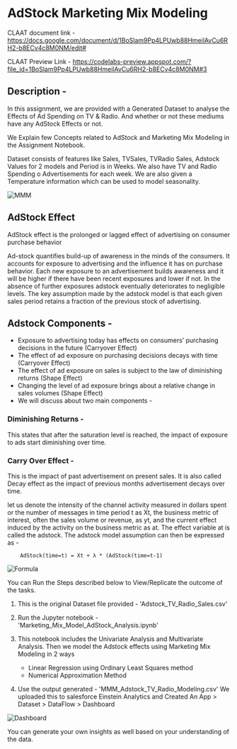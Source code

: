 # AdStock Marketing Mix Modeling 


CLAAT document link - https://docs.google.com/document/d/1BoSlam9Pp4LPUwb88HmeilAvCu6RH2-b8ECv4c8M0NM/edit#

CLAAT Preview Link - https://codelabs-preview.appspot.com/?file_id=1BoSlam9Pp4LPUwb88HmeilAvCu6RH2-b8ECv4c8M0NM#3


## Description - 

In this assignment, we are provided with a Generated Dataset to  analyse the Effects of Ad Spending on TV & Radio. And whether
or not these mediums have any AdStock Effects or not. 

We Explain few Concepts related to AdStock and Marketing Mix Modeling in the Assignment Notebook. 

Dataset consists of features like Sales, TVSales, TVRadio Sales, Adstock Values for 2 models and Period is in Weeks. 
We also have TV and Radio Spending o Advertisements for each week. 
We are also given a Temperature information which can be used to model seasonality. 

![MMM](https://github.com/Nikhilkohli1/Digital-Marketing-Analytics/blob/master/Assignment3/Images/Mark_mix.jpg)

## AdStock Effect

AdStock effect is the prolonged or lagged effect of advertising on consumer purchase behavior

Ad-stock quantifies build-up of awareness in the minds of the consumers. It accounts for exposure to advertising and the influence it has on purchase behavior. Each new exposure to an advertisement builds awareness and it will be higher if there have been recent exposures and lower if not. In the absence of further exposures adstock eventually deteriorates to negligible levels.
The key assumption made by the adstock model is that each given sales period retains a fraction of the previous stock of advertising.

## Adstock Components -

- Exposure to advertising today has effects on consumers’ purchasing decisions in the future (Carryover Effect)
- The effect of ad exposure on purchasing decisions decays with time (Carryover Effect)
- The effect of ad exposure on sales is subject to the law of diminishing returns (Shape Effect)
- Changing the level of ad exposure brings about a relative change in sales volumes (Shape Effect)
- We will discuss about two main components -

### Diminishing Returns -
This states that after the saturation level is reached, the impact of exposure to ads start diminishing over time.

### Carry Over Effect -
This is the impact of past advertisement on present sales. It is also called Decay effect as the impact of previous months advertisement decays over time.
	
let us denote the intensity of the channel activity measured in dollars spent or the number of messages in time period t as Xt, the business metric of interest, often the sales volume or revenue, as yt, and the current effect induced by the activity on the business metric as at. The effect variable at is called the adstock. The adstock model assumption can then be expressed as - 

		AdStock(time=t) = Xt + λ * (AdStock(time=t-1)

![Formula](https://github.com/Nikhilkohli1/Digital-Marketing-Analytics/blob/master/Assignment3/Images/Capture.PNG)


You can Run the Steps described below to View/Replicate the outcome of the tasks. 


1. This is the original Dataset file provided - 'Adstock_TV_Radio_Sales.csv'

2. Run the Jupyter notebook - 'Marketing_Mix_Model_AdStock_Analysis.ipynb' 

3. This notebook includes the Univariate Analysis and Multivariate Analysis. Then we model the Adstock effects using Marketing Mix Modeling 
 in 2 ways 
 	- Linear Regression using Ordinary Least Squares method
 	- Numerical Approximation Method
 
 
4. Use the output generated - 'MMM_Adstock_TV_Radio_Modeling.csv'
We uploaded this to salesforce Einstein Analytics and Created An App > Dataset > DataFlow > Dashboard 

![Dashboard](https://github.com/Nikhilkohli1/Digital-Marketing-Analytics/blob/master/Assignment3/DashBoard/Adstock.png)


You can generate your own insights as well based on your understanding of the data. 

